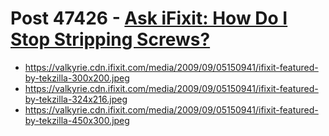 # Post 47426 - [Ask iFixit: How Do I Stop Stripping Screws?](https://www.ifixit.com/News/47426/ask-ifixit-how-do-i-stop-stripping-screws)

- https://valkyrie.cdn.ifixit.com/media/2009/09/05150941/ifixit-featured-by-tekzilla-300x200.jpeg
- https://valkyrie.cdn.ifixit.com/media/2009/09/05150941/ifixit-featured-by-tekzilla-324x216.jpeg
- https://valkyrie.cdn.ifixit.com/media/2009/09/05150941/ifixit-featured-by-tekzilla-450x300.jpeg
